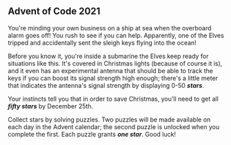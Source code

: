 ## Advent of Code 2021

You're minding your own business on a ship at sea when the overboard alarm goes off! You rush to see if you can help. Apparently, one of the Elves tripped and accidentally sent the sleigh keys flying into the ocean!

Before you know it, you're inside a submarine the Elves keep ready for situations like this. It's covered in Christmas lights (because of course it is), and it even has an experimental antenna that should be able to track the keys if you can boost its signal strength high enough; there's a little meter that indicates the antenna's signal strength by displaying 0-50 ***stars***.

Your instincts tell you that in order to save Christmas, you'll need to get all ***fifty stars*** by December 25th.

Collect stars by solving puzzles. Two puzzles will be made available on each day in the Advent calendar; the second puzzle is unlocked when you complete the first. Each puzzle grants ***one star***. Good luck!